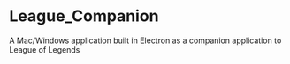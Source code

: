 # League_Companion
A Mac/Windows application built in Electron as a companion application to League of Legends
